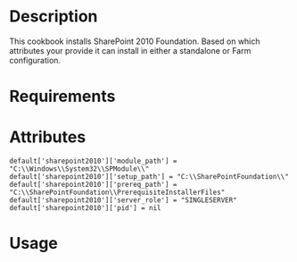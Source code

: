 Description
===========
This cookbook installs SharePoint 2010 Foundation. Based on which attributes your provide it can install in either a standalone or Farm configuration. 

Requirements
============

Attributes
==========
    default['sharepoint2010']['module_path'] = "C:\\Windows\\System32\\SPModule\\"
    default['sharepoint2010']['setup_path'] = "C:\\SharePointFoundation\\"
    default['sharepoint2010']['prereq_path'] = "C:\\SharePointFoundation\\PrerequisiteInstallerFiles"
    default['sharepoint2010']['server_role'] = "SINGLESERVER"
    default['sharepoint2010']['pid'] = nil

Usage
=====

